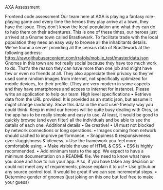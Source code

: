 AXA Assessment

Frontend code assessment
Our team here at AXA is playing a fantasy role-playing game and every time the heroes they play arrive at a town, they have the issue. They don't know the local population and what they can do to help them on their adventures.
This is one of these times, our heroes just arrived at a Gnome town called Brastlewark. To facilitate trade with the local population they need an easy way to browse all the inhabitants details. We've found a server providing all the census data of Brastlewark at the following address: https://raw.githubusercontent.com/rrafols/mobile_test/master/data.json
Gnomes in this town are not really social because they have too much work to do. That's the reason they can have more than one job and might have few or even no friends at all. They also appreciate their privacy so they've used some random images from internet, not specifically optimized for mobile devices, for their profile. (They are very modern in some aspects and they have smartphones and access to internet for instance). Please write an application to help our team.
High level specifications
• Retrieve data from the URL provided. It is provided as an static json, but assume it might change randomly.
Show this data in the most user-friendly way you could think. Keep in mind our heroes will be quite busy dealing with Orcs, so the app has to be really simple and easy to use. At least, it would be good to quickly browse (and even filter) all the individuals and be able to see the details of each one.
Additional details
• Be creative!
• Ul must not blocked by network connections or long operations.
• Images coming from network should cached to improve performance.
• Snappiness & responsiveness over sluggishness & idleness.
• Use the framework you feel more comfortable using.
• Make visible the use of HTML & CSS.
• ES6 is highly recommended.
• Add minimum tests to the app. We expect to have a minimum documentation on a README file. We need to know what have you done and how to run your app.
Also, if you have taken any decision or could not meet any of requirements, please explain it to us!
• Use github or any source control tool. It would be great if we can see incremental steps.
• Determine gender of gnomes (just joking on this one but feel free to make your guess)
